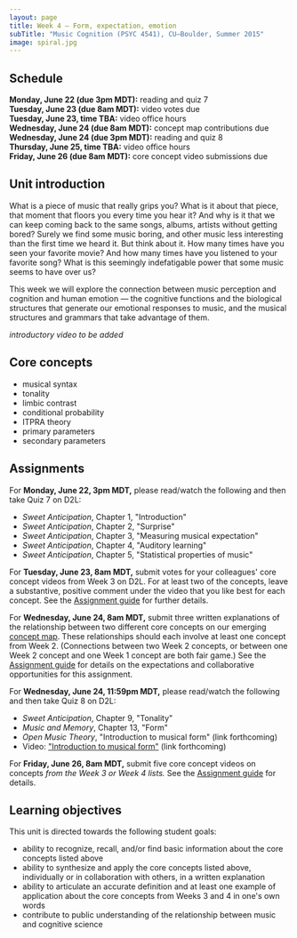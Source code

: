```yaml
---
layout: page
title: Week 4 – Form, expectation, emotion
subTitle: "Music Cognition (PSYC 4541), CU–Boulder, Summer 2015"
image: spiral.jpg
---
```


## Schedule

**Monday, June 22 (due 3pm MDT):** reading and quiz 7  
**Tuesday, June 23 (due 8am MDT):** video votes due  
**Tuesday, June 23, time TBA:** video office hours  
**Wednesday, June 24 (due 8am MDT):** concept map contributions due  
**Wednesday, June 24 (due 3pm MDT):** reading and quiz 8  
**Thursday, June 25, time TBA:** video office hours  
**Friday, June 26 (due 8am MDT):** core concept video submissions due


## Unit introduction

What is a piece of music that really grips you? What is it about that piece, that moment that floors you every time you hear it? And why is it that we can keep coming back to the same songs, albums, artists without getting bored? Surely we find some music boring, and other music less interesting than the first time we heard it. But think about it. How many times have you seen your favorite movie? And how many times have you listened to your favorite song? What is this seemingly indefatigable power that some music seems to have over us?

This week we will explore the connection between music perception and cognition and human emotion — the cognitive functions and the biological structures that generate our emotional responses to music, and the musical structures and grammars that take advantage of them.

*introductory video to be added*


## Core concepts

- musical syntax  
- tonality  
- limbic contrast  
- conditional probability  
- ITPRA theory  
- primary parameters  
- secondary parameters

## Assignments

For **Monday, June 22, 3pm MDT,** please read/watch the following and then take Quiz 7 on D2L:

- *Sweet Anticipation*, Chapter 1, "Introduction"  
- *Sweet Anticipation*, Chapter 2, "Surprise"  
- *Sweet Anticipation*, Chapter 3, "Measuring musical expectation"  
- *Sweet Anticipation*, Chapter 4, "Auditory learning"  
- *Sweet Anticipation*, Chapter 5, "Statistical properties of music"  

For **Tuesday, June 23, 8am MDT,** submit votes for your colleagues' core concept videos from Week 3 on D2L. For at least two of the concepts, leave a substantive, positive comment under the video that you like best for each concept. See the [Assignment guide](/assessments/) for further details.

For **Wednesday, June 24, 8am MDT,** submit three written explanations of the relationship between two different core concepts on our emerging [concept map](https://prezi.com/ntsoqg1f9m7i/music-cognition/). These relationships should each involve at least one concept from Week 2. (Connections between two Week 2 concepts, or between one Week 2 concept and one Week 1 concept are both fair game.) See the [Assignment guide](/assessments/) for details on the expectations and collaborative opportunities for this assignment.

For **Wednesday, June 24, 11:59pm MDT,** please read/watch the following and then take Quiz 8 on D2L:

- *Sweet Anticipation*, Chapter 9, "Tonality"  
- *Music and Memory*, Chapter 13, "Form"  
- *Open Music Theory*, "Introduction to musical form" (link forthcoming)  
- Video: ["Introduction to musical form"]() (link forthcoming)  

For **Friday, June 26, 8am MDT,** submit five core concept videos on concepts *from the Week 3 or Week 4 lists.* See the [Assignment guide](/assessments/) for details.

## Learning objectives

This unit is directed towards the following student goals:

- ability to recognize, recall, and/or find basic information about the core concepts listed above  
- ability to synthesize and apply the core concepts listed above, individually or in collaboration with others, in a written explanation  
- ability to articulate an accurate definition and at least one example of application about the core concepts from Weeks 3 and 4 in one's own words  
- contribute to public understanding of the relationship between music and cognitive science  